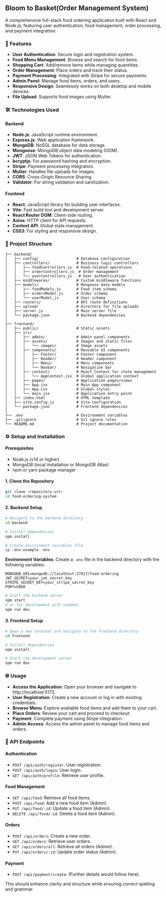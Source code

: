 ## Bloom to Basket(Order Management System)

A comprehensive full-stack food ordering application built with React and Node.js, featuring user authentication, food management, order processing, and payment integration.

### 🚀 Features

- **User Authentication**: Secure login and registration system.
- **Food Menu Management**: Browse and search for food items.
- **Shopping Cart**: Add/remove items while managing quantities.
- **Order Management**: Place orders and track their status.
- **Payment Processing**: Integrated with Stripe for secure payments.
- **Admin Panel**: Manage food items, orders, and users.
- **Responsive Design**: Seamlessly works on both desktop and mobile devices.
- **File Upload**: Supports food images using Multer.

### 🛠️ Technologies Used

#### Backend

- **Node.js**: JavaScript runtime environment.
- **Express.js**: Web application framework.
- **MongoDB**: NoSQL database for data storage.
- **Mongoose**: MongoDB object data modeling (ODM).
- **JWT**: JSON Web Tokens for authentication.
- **bcryptjs**: For password hashing and encryption.
- **Stripe**: Payment processing integration.
- **Multer**: Handles file uploads for images.
- **CORS**: Cross-Origin Resource Sharing.
- **Validator**: For string validation and sanitization.

#### Frontend

- **React**: JavaScript library for building user interfaces.
- **Vite**: Fast build tool and development server.
- **React Router DOM**: Client-side routing.
- **Axios**: HTTP client for API requests.
- **Context API**: Global state management.
- **CSS3**: For styling and responsive design.

### 📁 Project Structure

```
├── backend/
│   ├── config/                 # Database configuration
│   ├── controllers/            # Business logic controllers
│   │   ├── foodControllers.js  # Food-related operations
│   │   ├── orderControllers.js  # Order management
│   │   └── userControllers.js   # User authentication
│   ├── middlewares/            # Custom middleware functions
│   ├── models/                 # Mongoose data models
│   │   ├── foodModels.js       # Food item schema
│   │   ├── ordersModel.js      # Order schema
│   │   └── userModel.js        # User schema
│   ├── routers/                # API route definitions
│   ├── upload/                 # Directory for file uploads
│   ├── server.js               # Main server file
│   └── package.json            # Backend dependencies
│
├── frontend/
│   ├── public/                 # Static assets
│   ├── src/
│   │   ├── admin/              # Admin panel components
│   │   ├── assets/             # Images and static files
│   │   │   └── images/         # Image assets
│   │   ├── components/         # Reusable UI components
│   │   │   ├── Footer/         # Footer component
│   │   │   ├── Header/         # Header component
│   │   │   ├── Menu/           # Menu components
│   │   │   └── Navbar/         # Navigation bar
│   │   ├── context/            # React Context for state management
│   │   │   └── AppContext.jsx  # Global application context
│   │   ├── pages/              # Application pages/views
│   │   ├── App.jsx             # Main App component
│   │   ├── App.css             # Global styles
│   │   └── main.jsx            # Application entry point
│   ├── index.html              # HTML template
│   ├── vite.config.js          # Vite configuration
│   └── package.json            # Frontend dependencies
│
├── .env                        # Environment variables
├── .gitignore                  # Git ignore rules
└── README.md                   # Project documentation
```

### ⚙️ Setup and Installation

#### Prerequisites

- Node.js (v14 or higher)
- MongoDB (local installation or MongoDB Atlas)
- npm or yarn package manager

#### 1. Clone the Repository

```bash
git clone <repository-url>
cd food-ordering-system
```

#### 2. Backend Setup

```bash
# Navigate to the backend directory
cd backend

# Install dependencies
npm install

# Create environment variables file
cp .env.example .env
```

**Environment Variables**: Create a `.env` file in the backend directory with the following variables:

```
MONGODB_URI=mongodb://localhost:27017/food-ordering
JWT_SECRET=your_jwt_secret_key
STRIPE_SECRET_KEY=your_stripe_secret_key
PORT=5000
```

```bash
# Start the backend server
npm start
# or for development with nodemon
npm run dev
```

#### 3. Frontend Setup

```bash
# Open a new terminal and navigate to the frontend directory
cd frontend

# Install dependencies
npm install

# Start the development server
npm run dev
```

### 🌐 Usage

- **Access the Application**: Open your browser and navigate to http://localhost:5173.
- **User Registration**: Create a new account or log in with existing credentials.
- **Browse Menu**: Explore available food items and add them to your cart.
- **Place Orders**: Review your cart and proceed to checkout.
- **Payment**: Complete payment using Stripe integration.
- **Admin Access**: Access the admin panel to manage food items and orders.

### 🔑 API Endpoints

#### Authentication

- `POST /api/auth/register`: User registration.
- `POST /api/auth/login`: User login.
- `GET /api/auth/profile`: Retrieve user profile.

#### Food Management

- `GET /api/food`: Retrieve all food items.
- `POST /api/food`: Add a new food item (Admin).
- `PUT /api/food/:id`: Update a food item (Admin).
- `DELETE /api/food/:id`: Delete a food item (Admin).

#### Orders

- `POST /api/orders`: Create a new order.
- `GET /api/orders`: Retrieve user orders.
- `GET /api/orders/all`: Retrieve all orders (Admin).
- `PUT /api/orders/:id`: Update order status (Admin).

#### Payment

- `POST /api/payment/create`: (Further details would follow here).

This should enhance clarity and structure while ensuring correct spelling and grammar.
